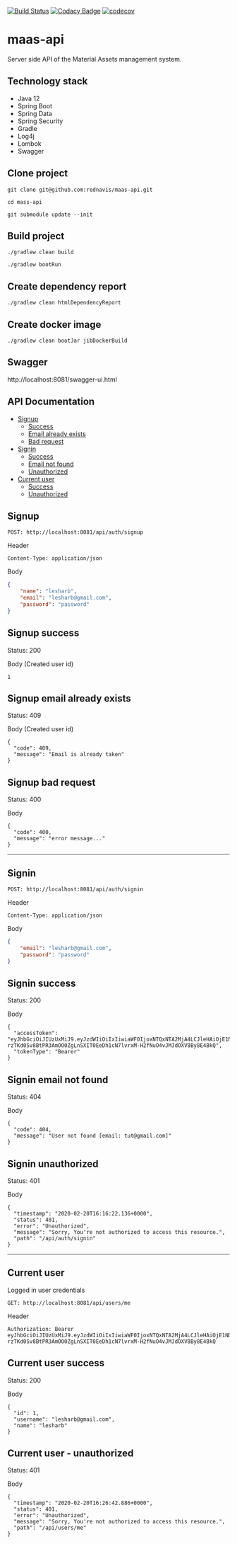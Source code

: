 [![Build Status](https://travis-ci.com/rednavis/spring-graphql-microservice.svg?branch=master)](https://travis-ci.com/rednavis/maas-api)
[![Codacy Badge](https://api.codacy.com/project/badge/Grade/7d36295503574b40bb06bd4975dc40f6)](https://app.codacy.com/gh/rednavis/maas-api?utm_source=github.com&utm_medium=referral&utm_content=rednavis/maas-api&utm_campaign=Badge_Grade_Settings)
[![codecov](https://codecov.io/gh/rednavis/spring-graphql-microservice/branch/master/graph/badge.svg)](https://codecov.io/gh/rednavis/maas-api)

# maas-api
Server side API of the Material Assets management system.

## Technology stack
- Java 12
- Spring Boot
- Spring Data
- Spring Security
- Gradle
- Log4j
- Lombok
- Swagger

## Clone project
`git clone git@github.com:rednavis/maas-api.git`

`cd mass-api`

`git submodule update --init`

## Build project
`./gradlew clean build`

`./gradlew bootRun`

## Create dependency report
`./gradlew clean htmlDependencyReport`

## Create docker image
`./gradlew clean bootJar jibDockerBuild`

## Swagger
http://localhost:8081/swagger-ui.html

## API Documentation

- [Signup](#signup)
    - [Success](#signup-success)
    - [Email already exists](#signup-email-already-exists)
    - [Bad request](#signup-bad-request)
- [Signin](#signin)
    - [Success](#signin-success)
    - [Email not found](#signin-email-not-found)
    - [Unauthorized](#signin-unauthorized)
- [Current user](#current-user)
    - [Success](#current-user-success)
    - [Unauthorized](#current-user---unauthorized)

## Signup

```
POST: http://localhost:8081/api/auth/signup
```

Header
```
Content-Type: application/json
```

Body
``` json
{
	"name": "lesharb",
	"email": "lesharb@gmail.com",
	"password": "password"
}
```

## Signup success 
Status: 200

Body (Created user id)
```
1
```

## Signup email already exists
Status: 409

Body (Created user id)
```
{
  "code": 409,
  "message": "Email is already taken"
}
```

## Signup bad request
Status: 400

Body
```
{
  "code": 400,
  "message": "error message..."
}
```

***

## Signin
```
POST: http://localhost:8081/api/auth/signin
```

Header
```
Content-Type: application/json
```

Body
``` json
{
	"email": "lesharb@gmail.com",
	"password": "password"
}
```

## Signin success 
Status: 200

Body
```
{
  "accessToken": "eyJhbGciOiJIUzUxMiJ9.eyJzdWIiOiIxIiwiaWF0IjoxNTQxNTA2MjA4LCJleHAiOjE1NDIxMTEwMDh9.xRU2vmXUvtHmrL_BDKm-rzTKd0Sv8BtPR3AmOO0ZgLnSXIT0EeDh1cN7lvrxM-H2fNuO4vJMJdOXV8By8E4BkQ",
  "tokenType": "Bearer"
}
```

## Signin email not found
Status: 404

Body
```
{
  "code": 404,
  "message": "User not found [email: tut@gmail.com]"
}
```

## Signin unauthorized 
Status: 401

Body
```
{
  "timestamp": "2020-02-20T16:16:22.136+0000",
  "status": 401,
  "error": "Unauthorized",
  "message": "Sorry, You're not authorized to access this resource.",
  "path": "/api/auth/signin"
}
```
***

## Current user
Logged in user credentials

```
GET: http://localhost:8081/api/users/me
```

Header
```
Authorization: Bearer eyJhbGciOiJIUzUxMiJ9.eyJzdWIiOiIxIiwiaWF0IjoxNTQxNTA2MjA4LCJleHAiOjE1NDIxMTEwMDh9.xRU2vmXUvtHmrL_BDKm-rzTKd0Sv8BtPR3AmOO0ZgLnSXIT0EeDh1cN7lvrxM-H2fNuO4vJMJdOXV8By8E4BkQ
```

## Current user success 
Status: 200

Body
```
{
  "id": 1,
  "username": "lesharb@gmail.com",
  "name": "lesharb"
}
```

## Current user - unauthorized 
Status: 401

Body
```
{
  "timestamp": "2020-02-20T16:26:42.886+0000",
  "status": 401,
  "error": "Unauthorized",
  "message": "Sorry, You're not authorized to access this resource.",
  "path": "/api/users/me"
}
```